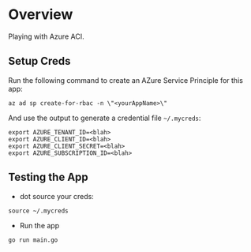 # Overview

Playing with Azure ACI. 

## Setup Creds

Run the following command to create an AZure Service Principle for this app:

```
az ad sp create-for-rbac -n \"<yourAppName>\"
```

And use the output to generate a credential file `~/.mycreds`:

```
export AZURE_TENANT_ID=<blah>
export AZURE_CLIENT_ID=<blah>
export AZURE_CLIENT_SECRET=<blah>
export AZURE_SUBSCRIPTION_ID=<blah>
```

## Testing the App

- dot source your creds:

```
source ~/.mycreds
```

- Run the app

```
go run main.go
```
